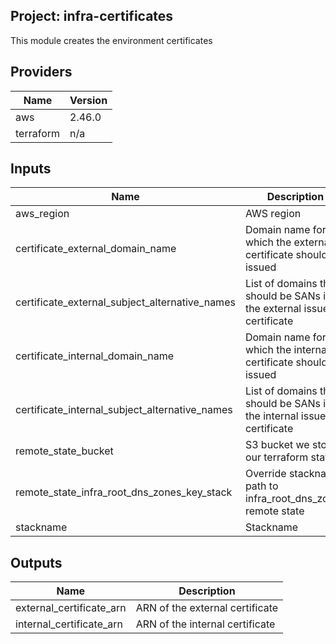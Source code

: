 ## Project: infra-certificates

This module creates the environment certificates

## Providers

| Name | Version |
|------|---------|
| aws | 2.46.0 |
| terraform | n/a |

## Inputs

| Name | Description | Type | Default | Required |
|------|-------------|------|---------|:-----:|
| aws\_region | AWS region | `string` | n/a | yes |
| certificate\_external\_domain\_name | Domain name for which the external certificate should be issued | `string` | n/a | yes |
| certificate\_external\_subject\_alternative\_names | List of domains that should be SANs in the external issued certificate | `list` | `[]` | no |
| certificate\_internal\_domain\_name | Domain name for which the internal certificate should be issued | `string` | n/a | yes |
| certificate\_internal\_subject\_alternative\_names | List of domains that should be SANs in the internal issued certificate | `list` | `[]` | no |
| remote\_state\_bucket | S3 bucket we store our terraform state in | `string` | n/a | yes |
| remote\_state\_infra\_root\_dns\_zones\_key\_stack | Override stackname path to infra\_root\_dns\_zones remote state | `string` | `""` | no |
| stackname | Stackname | `string` | n/a | yes |

## Outputs

| Name | Description |
|------|-------------|
| external\_certificate\_arn | ARN of the external certificate |
| internal\_certificate\_arn | ARN of the internal certificate |

